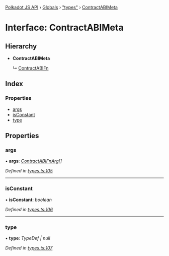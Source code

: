 [Polkadot JS API](../README.md) › [Globals](../globals.md) › ["types"](../modules/_types_.md) › [ContractABIMeta](_types_.contractabimeta.md)

# Interface: ContractABIMeta

## Hierarchy

* **ContractABIMeta**

  ↳ [ContractABIFn](_types_.contractabifn.md)

## Index

### Properties

* [args](_types_.contractabimeta.md#args)
* [isConstant](_types_.contractabimeta.md#isconstant)
* [type](_types_.contractabimeta.md#type)

## Properties

###  args

• **args**: *[ContractABIFnArg](_types_.contractabifnarg.md)[]*

*Defined in [types.ts:105](https://github.com/polkadot-js/api/blob/6075a21efb/packages/api-contract/src/types.ts#L105)*

___

###  isConstant

• **isConstant**: *boolean*

*Defined in [types.ts:106](https://github.com/polkadot-js/api/blob/6075a21efb/packages/api-contract/src/types.ts#L106)*

___

###  type

• **type**: *TypeDef | null*

*Defined in [types.ts:107](https://github.com/polkadot-js/api/blob/6075a21efb/packages/api-contract/src/types.ts#L107)*
